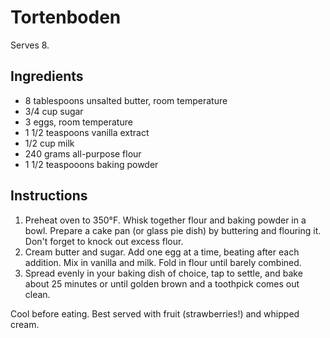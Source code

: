 # Tortenboden

Serves 8.

## Ingredients

- 8 tablespoons unsalted butter, room temperature
- 3/4 cup sugar
- 3 eggs, room temperature
- 1 1/2 teaspoons vanilla extract
- 1/2 cup milk
- 240 grams all-purpose flour
- 1 1/2 teaspooons baking powder

## Instructions

1. Preheat oven to 350°F. Whisk together flour and baking powder in a bowl. Prepare a cake pan (or glass pie dish) by buttering and flouring it. Don't forget to knock out excess flour.
2. Cream butter and sugar. Add one egg at a time, beating after each addition. Mix in vanilla and milk. Fold in flour until barely combined.
3. Spread evenly in your baking dish of choice, tap to settle, and bake about 25 minutes or until golden brown and a toothpick comes out clean.

Cool before eating. Best served with fruit (strawberries!) and whipped cream.
